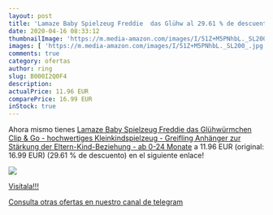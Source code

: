 ```yaml
---
layout: post
title: 'Lamaze Baby Spielzeug Freddie  das Glühw al 29.61 % de descuento'
date: 2020-04-16 08:33:12
thumbnailImage: 'https://m.media-amazon.com/images/I/51Z+M5PNhbL._SL200_.jpg'
images: [ 'https://m.media-amazon.com/images/I/51Z+M5PNhbL._SL200_.jpg' ]
comments: true
category: ofertas
author: ring
slug: B000I2Q0F4
description:
actualPrice: 11.96 EUR
comparePrice: 16.99 EUR
inStock: true
---
```


Ahora mismo tienes [Lamaze Baby Spielzeug Freddie  das Glühwürmchen Clip & Go - hochwertiges Kleinkindspielzeug - Greifling Anhänger zur Stärkung der Eltern-Kind-Beziehung - ab 0-24 Monate](https://www.amazon.com/dp/B000I2Q0F4/?tag=redken08-20) a 11.96 EUR (original: 16.99 EUR) (29.61 %  de descuento) en el siguiente enlace!

[![](https://m.media-amazon.com/images/I/51Z+M5PNhbL._SL200_.jpg)](https://www.amazon.com/dp/B000I2Q0F4/?tag=redken08-20)

[Visítala!!!](https://www.amazon.com/dp/B000I2Q0F4/?tag=redken08-20)

[Consulta otras ofertas en nuestro canal de telegram](https://t.me/s/ofertas25)

